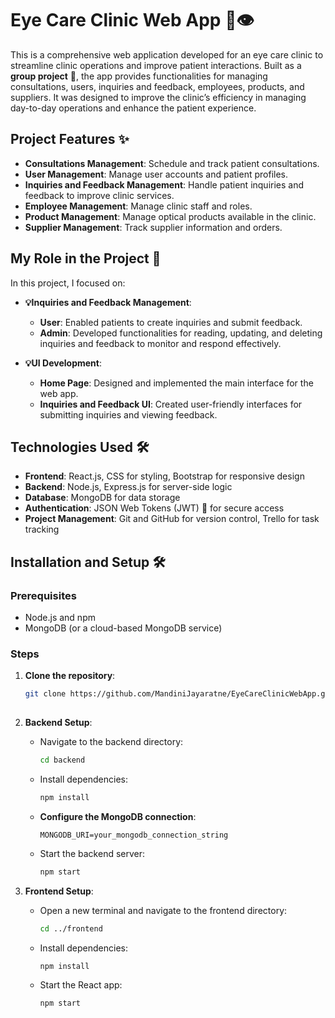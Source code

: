 # Eye Care Clinic Web App 🚀👁️

This is a comprehensive web application developed for an eye care clinic to streamline clinic operations and improve patient interactions. Built as a **group project** 🤝, the app provides functionalities for managing consultations, users, inquiries and feedback, employees, products, and suppliers. It was designed to improve the clinic’s efficiency in managing day-to-day operations and enhance the patient experience.

## Project Features ✨

* **Consultations Management**: Schedule and track patient consultations.
* **User Management**: Manage user accounts and patient profiles.
* **Inquiries and Feedback Management**: Handle patient inquiries and feedback to improve clinic services.
* **Employee Management**: Manage clinic staff and roles.
* **Product Management**: Manage optical products available in the clinic.
* **Supplier Management**: Track supplier information and orders.

## My Role in the Project 🚀

In this project, I focused on:
* **💡Inquiries and Feedback Management**:
  * **User**: Enabled patients to create inquiries and submit feedback.
  * **Admin**: Developed functionalities for reading, updating, and deleting inquiries and feedback to monitor and respond effectively.

* **💡UI Development**:
  * **Home Page**: Designed and implemented the main interface for the web app.
  * **Inquiries and Feedback UI**: Created user-friendly interfaces for submitting inquiries and viewing feedback.

## Technologies Used 🛠️

* **Frontend**: React.js, CSS for styling, Bootstrap for responsive design
* **Backend**: Node.js, Express.js for server-side logic
* **Database**: MongoDB for data storage
* **Authentication**: JSON Web Tokens (JWT) 🔐 for secure access
* **Project Management**: Git and GitHub for version control, Trello for task tracking

## Installation and Setup 🛠️

### Prerequisites

- Node.js and npm
- MongoDB (or a cloud-based MongoDB service)

### Steps

1. **Clone the repository**:
   ```bash
   git clone https://github.com/MandiniJayaratne/EyeCareClinicWebApp.git
  

2. **Backend Setup**:
   - Navigate to the backend directory:
     ```bash
     cd backend
     ```

   - Install dependencies:
     ```bash
     npm install
     ```

   - **Configure the MongoDB connection**:  
     
     ```plaintext
     MONGODB_URI=your_mongodb_connection_string
   
     ```

   - Start the backend server:
     ```bash
     npm start
     ```

3. **Frontend Setup**:
   - Open a new terminal and navigate to the frontend directory:
     ```bash
     cd ../frontend
     ```

   - Install dependencies:
     ```bash
     npm install
     ```

   - Start the React app:
     ```bash
     npm start
     ```



